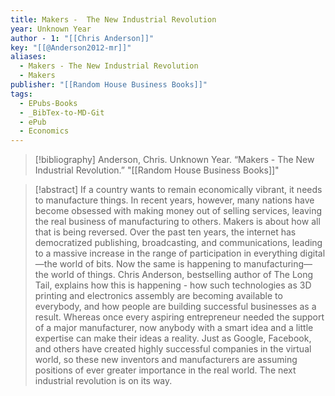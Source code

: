 ```yaml
---
title: Makers -  The New Industrial Revolution
year: Unknown Year
author - 1: "[[Chris Anderson]]"
key: "[[@Anderson2012-mr]]"
aliases:
  - Makers - The New Industrial Revolution
  - Makers
publisher: "[[Random House Business Books]]"
tags:
  - EPubs-Books
  - _BibTex-to-MD-Git
  - ePub
  - Economics
---
```


> [!bibliography]
> Anderson, Chris. Unknown Year. “Makers -  The New Industrial Revolution.” "[[Random House Business Books]]"

> [!abstract]
> If a country wants to remain economically vibrant, it needs to manufacture things. In recent years, however, many nations have become obsessed with making money out of selling services, leaving the real business of manufacturing to others. Makers is about how all that is being reversed. Over the past ten years, the internet has democratized publishing, broadcasting, and communications, leading to a massive increase in the range of participation in everything digital—the world of bits. Now the same is happening to manufacturing—the world of things. Chris Anderson, bestselling author of The Long Tail, explains how this is happening -  how such technologies as 3D printing and electronics assembly are becoming available to everybody, and how people are building successful businesses as a result. Whereas once every aspiring entrepreneur needed the support of a major manufacturer, now anybody with a smart idea and a little expertise can make their ideas a reality. Just as Google, Facebook, and others have created highly successful companies in the virtual world, so these new inventors and manufacturers are assuming positions of ever greater importance in the real world. The next industrial revolution is on its way.